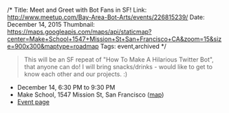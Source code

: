 /*
Title: Meet and Greet with Bot Fans in SF!
Link: http://www.meetup.com/Bay-Area-Bot-Arts/events/226815239/
Date: December 14, 2015
Thumbnail: https://maps.googleapis.com/maps/api/staticmap?center=Make+School+1547+Mission+St+San+Francisco+CA&zoom=15&size=900x300&maptype=roadmap
Tags: event,archived
*/

> This will be an SF repeat of "How To Make A Hilarious Twitter Bot", that anyone can do! I will bring snacks/drinks - would like to get to know each other and our projects. :)


- December 14, 6:30 PM to 9:30 PM
- Make School, 1547 Mission St, San Francisco ([map](https://www.google.com/maps/dir/Current+Location/Make+School+1547+Mission+St+San+Francisco+CA))
- [Event page](http://www.meetup.com/Bay-Area-Bot-Arts/events/226815239/)
